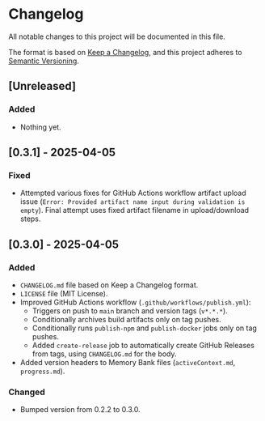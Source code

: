 # Changelog

All notable changes to this project will be documented in this file.

The format is based on [Keep a Changelog](https://keepachangelog.com/en/1.0.0/),
and this project adheres to [Semantic Versioning](https://semver.org/spec/v2.0.0.html).
## [Unreleased]

### Added
- Nothing yet.

## [0.3.1] - 2025-04-05

### Fixed
- Attempted various fixes for GitHub Actions workflow artifact upload issue (`Error: Provided artifact name input during validation is empty`). Final attempt uses fixed artifact filename in upload/download steps.

## [0.3.0] - 2025-04-05

### Added
- `CHANGELOG.md` file based on Keep a Changelog format.
- `LICENSE` file (MIT License).
- Improved GitHub Actions workflow (`.github/workflows/publish.yml`):
  - Triggers on push to `main` branch and version tags (`v*.*.*`).
  - Conditionally archives build artifacts only on tag pushes.
  - Conditionally runs `publish-npm` and `publish-docker` jobs only on tag pushes.
  - Added `create-release` job to automatically create GitHub Releases from tags, using `CHANGELOG.md` for the body.
- Added version headers to Memory Bank files (`activeContext.md`, `progress.md`).

### Changed
- Bumped version from 0.2.2 to 0.3.0.